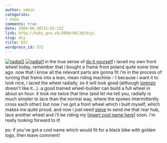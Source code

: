 ```yaml
---
author: admin
categories:
- none
comments: true
date: 2004-06-30T21:02:13Z
link: http://habi.gna.ch/2004/06/30/diy/
slug: diy
title: DIY
wordpress_id: 572
---
```


[![radial2](http://habi.gna.ch/blog/images/radial2-tm.jpg)](http://habi.gna.ch/blog/images/radial2.jpg) [![radial1](http://habi.gna.ch/blog/images/radial1-tm.jpg)](http://habi.gna.ch/blog/images/radial1.jpg) in the true sense of [do it yourself](http://www.google.com/search?q=diy&ie=UTF-8&oe=UTF-8) i laced my own front wheel today. remember that i bought a frame from poland quite some time ago. now that i know all the relevant parts are gonna fit i'm in the process of turning that frame into a lean, mean riding machine :-)
because i want it to look nice, i laced the wheel radially, so it will look good (although [lorenzo](http://imdb.com/title/tt0158446/) doesn't like it...).
a good trained wheel-builder can build a full wheel in about an hour. it took me twice that time (and let me tell you, radially is much simpler to lace than the normal way, where the spokes intermittently cross each other) but now i've got a front wheel which i built myself, which makes me quite proud.
and now i just need [steve](http://www.flash.ch/generator/txt/3_company/geschaeftsleitung.html) to send me that rear hub, lace another wheel and i'll be riding my [[insert cool name here](http://habi.gna.ch/blog/mt-comments.cgi?entry_id=365)] soon. i'm really looking forward to it!

ps: if you've got a cool name which would fit for a black bike with golden logo, then leave comment!

